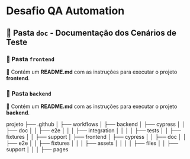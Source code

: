 # Desafio QA Automation

## 📂 Pasta `doc` - Documentação dos Cenários de Teste

### 📂 Pasta `frontend`
📄 Contém um **README.md** com as instruções para executar o projeto **frontend**. 

### 📂 Pasta `backend`
📄 Contém um **README.md** com as instruções para executar o projeto **backend**. 

projeto
├── .github
│   ├── workflows
│
├── backend
│   ├── cypress
│   │   ├── doc
│   │   ├── e2e
│   │   │   ├── integration
│   │   │   │   ├── tests
│   │   ├── fixtures
│   │   ├── support
│
├── frontend
│   ├── cypress
│   │   ├── doc
│   │   ├── e2e
│   │   ├── fixtures
│   │   │   ├── assets
│   │   │   │   ├── files
│   │   ├── support
│   │   │   ├── pages

